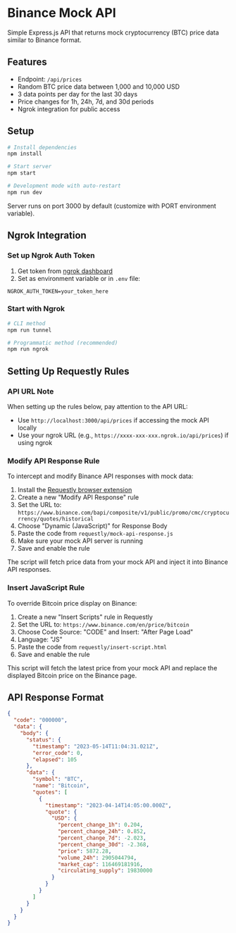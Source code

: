 # Binance Mock API

Simple Express.js API that returns mock cryptocurrency (BTC) price data similar to Binance format.

## Features

- Endpoint: `/api/prices`
- Random BTC price data between 1,000 and 10,000 USD
- 3 data points per day for the last 30 days
- Price changes for 1h, 24h, 7d, and 30d periods
- Ngrok integration for public access

## Setup

```bash
# Install dependencies
npm install

# Start server
npm start

# Development mode with auto-restart
npm run dev
```

Server runs on port 3000 by default (customize with PORT environment variable).

## Ngrok Integration

### Set up Ngrok Auth Token

1. Get token from [ngrok dashboard](https://dashboard.ngrok.com/get-started/your-authtoken)
2. Set as environment variable or in `.env` file:
```
NGROK_AUTH_TOKEN=your_token_here
```

### Start with Ngrok

```bash
# CLI method
npm run tunnel

# Programmatic method (recommended)
npm run ngrok
```

## Setting Up Requestly Rules

### API URL Note

When setting up the rules below, pay attention to the API URL:
- Use `http://localhost:3000/api/prices` if accessing the mock API locally
- Use your ngrok URL (e.g., `https://xxxx-xxx-xxx.ngrok.io/api/prices`) if using ngrok

### Modify API Response Rule

To intercept and modify Binance API responses with mock data:

1. Install the [Requestly browser extension](https://requestly.io/downloads)
2. Create a new "Modify API Response" rule
3. Set the URL to: `https://www.binance.com/bapi/composite/v1/public/promo/cmc/cryptocurrency/quotes/historical`
4. Choose "Dynamic (JavaScript)" for Response Body
5. Paste the code from `requestly/mock-api-response.js`
6. Make sure your mock API server is running
7. Save and enable the rule

The script will fetch price data from your mock API and inject it into Binance API responses.

### Insert JavaScript Rule

To override Bitcoin price display on Binance:

1. Create a new "Insert Scripts" rule in Requestly
2. Set the URL to: `https://www.binance.com/en/price/bitcoin`
3. Choose Code Source: "CODE" and Insert: "After Page Load"
4. Language: "JS"
5. Paste the code from `requestly/insert-script.html`
6. Save and enable the rule

This script will fetch the latest price from your mock API and replace the displayed Bitcoin price on the Binance page.

## API Response Format

```json
{
  "code": "000000",
  "data": {
    "body": {
      "status": {
        "timestamp": "2023-05-14T11:04:31.021Z",
        "error_code": 0,
        "elapsed": 105
      },
      "data": {
        "symbol": "BTC",
        "name": "Bitcoin",
        "quotes": [
          {
            "timestamp": "2023-04-14T14:05:00.000Z",
            "quote": {
              "USD": {
                "percent_change_1h": 0.204,
                "percent_change_24h": 0.852,
                "percent_change_7d": -2.023,
                "percent_change_30d": -2.368,
                "price": 5872.28,
                "volume_24h": 2905044794,
                "market_cap": 116469181916,
                "circulating_supply": 19830000
              }
            }
          }
        ]
      }
    }
  }
} 